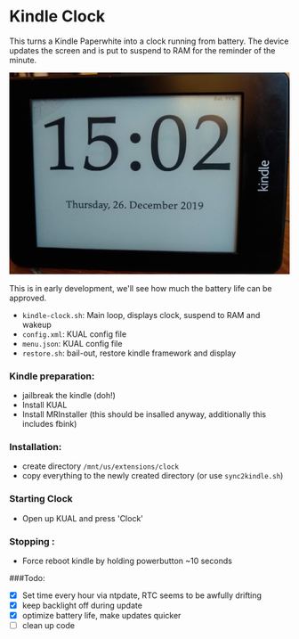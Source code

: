 # Kindle Clock

This turns a Kindle Paperwhite into a clock running from battery.
The device updates the screen and is put to suspend to RAM for the reminder of the minute.

![screenshot](./screenshot.jpg)

This is in early development, we'll see how much the battery life can be approved.

* `kindle-clock.sh`: Main loop, displays clock, suspend to RAM and wakeup
* `config.xml`: KUAL config file
* `menu.json`: KUAL config file
* `restore.sh`: bail-out, restore kindle framework and display

### Kindle preparation:
* jailbreak the kindle (doh!)
* Install KUAL
* Install MRInstaller (this should be insalled anyway, additionally this includes fbink)

### Installation:
* create directory `/mnt/us/extensions/clock`
* copy everything to the newly created directory (or use `sync2kindle.sh`)

### Starting Clock
* Open up KUAL and press 'Clock'

### Stopping :
* Force reboot kindle by holding powerbutton ~10 seconds

###Todo:
* [x] Set time every hour via ntpdate, RTC seems to be awfully drifting
* [x] keep backlight off during update
* [x] optimize battery life, make updates quicker
* [ ] clean up code
